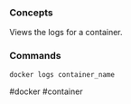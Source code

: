 ### Concepts

Views the logs for a container.
### Commands

```bash
docker logs container_name
```

#docker #container